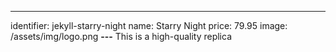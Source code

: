 ---
identifier: jekyll-starry-night
name: Starry Night
price: 79.95
image: /assets/img/logo.png
**---**
This is a high-quality replica
